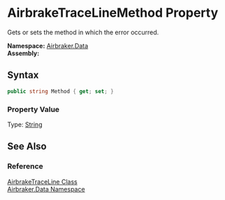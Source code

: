 AirbrakeTraceLineMethod Property
================================
Gets or sets the method in which the error occurred.

**Namespace:** [Airbraker.Data][1]  
**Assembly:**

Syntax
------

```csharp
public string Method { get; set; }
```

### Property Value
Type: [String][2]

See Also
--------

### Reference
[AirbrakeTraceLine Class][3]  
[Airbraker.Data Namespace][1]  

[1]: ../README.md
[2]: http://msdn.microsoft.com/en-us/library/s1wwdcbf
[3]: README.md